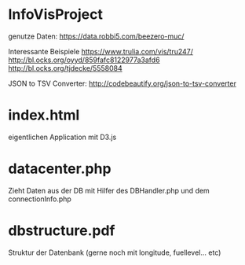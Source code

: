 # InfoVisProject

genutze Daten: https://data.robbi5.com/beezero-muc/


Interessante Beispiele
https://www.trulia.com/vis/tru247/
http://bl.ocks.org/oyyd/859fafc8122977a3afd6
http://bl.ocks.org/tjdecke/5558084


JSON to TSV Converter: http://codebeautify.org/json-to-tsv-converter


# index.html
eigentlichen Application mit D3.js
# datacenter.php
 Zieht Daten aus der DB mit Hilfer des DBHandler.php und dem connectionInfo.php
# dbstructure.pdf
 Struktur der Datenbank (gerne noch mit longitude, fuellevel... etc)
